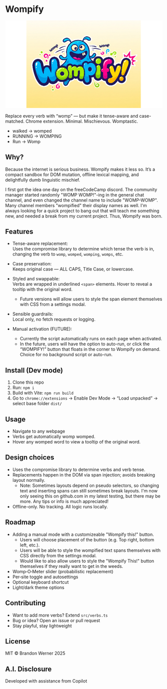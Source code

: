 # Wompify

<p align="center">
  <img src="src/assets/logos/wompify_logo.png" alt="Wompify Logo" />
</p>

Replace every verb with “womp” — but make it tense-aware and case-matched. Chrome extension. Minimal. Mischievous. Womptastic.

- walked → womped
- RUNNING → WOMPING
- Run → Womp

## Why?

Because the internet is serious business. Wompify makes it less so. It’s a compact sandbox for DOM mutation, offline lexical mapping, and delightfully dumb linguistic mischief.

I first got the idea one day on the freeCodeCamp discord. The community manager started randomly "WOMP WOMP!"-ing in the general chat channel, and even changed the channel name to include "WOMP-WOMP". Many channel members "wompified" their display names as well. I'm always looking for a quick project to bang out that will teach me something new, and needed a break from my current project. Thus, Wompify was born.

## Features

- Tense-aware replacement:  
  Uses the compromise library to determine which tense the verb is in, changing the verb to `womp`, `womped`, `womping`, `womps`, etc.

- Case preservation:  
  Keeps original case — ALL CAPS, Title Case, or lowercase.

- Styled and swappable:  
  Verbs are wrapped in underlined `<span>` elements. Hover to reveal a tooltip with the original word.

  - Future versions will allow users to style the span element themselves with CSS from a settings modal.

- Sensible guardrails:  
  Local only, no fetch requests or logging.

- Manual activation (FUTURE):
  - Currently the script automatically runs on each page when activated.
  - In the future, users will have the option to auto-run, or click the “WOMPIFY!” button that floats in the corner to Wompify on demand. Choice for no background script or auto-run.

## Install (Dev mode)

1. Clone this repo
2. Run: `npm i`
3. Build with Vite: `npm run build`
4. Go to `chrome://extensions` → Enable Dev Mode → “Load unpacked” → select base folder `dist/`

## Usage

- Navigate to any webpage
- Verbs get automatically womp womped.
- Hover any womped word to view a tooltip of the original word.

## Design choices

- Uses the compromise library to determine verbs and verb tense.
- Replacements happen in the DOM via span injection; avoids breaking layout normally.
  - Note: Sometimes layouts depend on pseudo selectors, so changing text and inserting spans can still sometimes break layouts. I'm now only seeing this on github.com in my latest testing, but there may be more. Any tips or info is much appreciated!
- Offline-only. No tracking. All logic runs locally.

## Roadmap

- Adding a manual mode with a customizeable "Wompify this!" button.
  - Users will choose placement of the button (e.g. Top right, bottom left, etc.).
  - Users will be able to style the wompified text spans themselves with CSS directly from the settings modal.
  - Would like to also allow users to style the "Wompify This!" button themselves if they really want to get in the weeds.
- Womp‑O‑Meter slider (probabilistic replacement)
- Per‑site toggle and autosettings
- Optional keyboard shortcut
- Light/dark theme options

## Contributing

- Want to add more verbs? Extend `src/verbs.ts`
- Bug or idea? Open an issue or pull request
- Stay playful, stay lightweight

## License

MIT © Brandon Werner 2025

## A.I. Disclosure

Developed with assistance from Copilot
